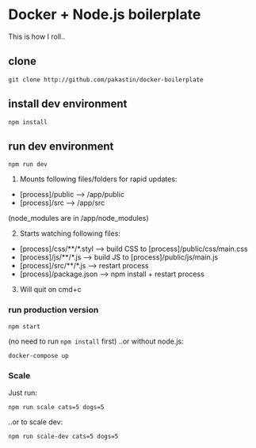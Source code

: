 # Docker + Node.js boilerplate
This is how I roll..

## clone
```
git clone http://github.com/pakastin/docker-boilerplate
```

## install dev environment
```
npm install
```

## run dev environment
```
npm run dev
```
1) Mounts following files/folders for rapid updates:
- [process]/public --> /app/public
- [process]/src --> /app/src

(node_modules are in /app/node_modules)

2) Starts watching following files:
- [process]/css/**/*.styl --> build CSS to [process]/public/css/main.css
- [process]/js/**/*.js --> build JS to [process]/public/js/main.js
- [process]/src/**/*.js --> restart process
- [process]/package.json --> npm install + restart process

3) Will quit on cmd+c

### run production version
```
npm start
```
(no need to run `npm install` first)
..or without node.js:
```
docker-compose up
```
### Scale
Just run:
```
npm run scale cats=5 dogs=5
```
..or to scale dev:
```
npm run scale-dev cats=5 dogs=5
```
